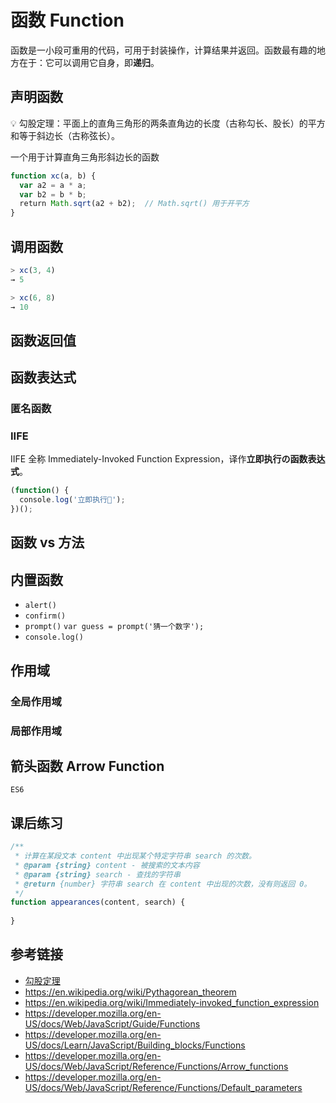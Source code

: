 # 函数 Function

函数是一小段可重用的代码，可用于封装操作，计算结果并返回。函数最有趣的地方在于：它可以调用它自身，即**递归**。

## 声明函数
💡 勾股定理：平面上的直角三角形的两条直角边的长度（古称勾长、股长）的平方和等于斜边长（古称弦长）。  

一个用于计算直角三角形斜边长的函数
```javascript
function xc(a, b) {
  var a2 = a * a;
  var b2 = b * b;
  return Math.sqrt(a2 + b2);  // Math.sqrt() 用于开平方
}
```

## 调用函数
```javascript
> xc(3, 4)
→ 5

> xc(6, 8)
→ 10
```

## 函数返回值

## 函数表达式

### 匿名函数

### IIFE
IIFE 全称 Immediately-Invoked Function Expression，译作**立即执行の函数表达式**。
```javascript
(function() {
  console.log('立即执行🚀');
})();
```

## 函数 vs 方法

## 内置函数
* `alert()`
* `confirm()`
* `prompt()` `var guess = prompt('猜一个数字');`
* `console.log()`

## 作用域
### 全局作用域

### 局部作用域

## 箭头函数 Arrow Function
`ES6`

## 课后练习
```javascript
/**
 * 计算在某段文本 content 中出现某个特定字符串 search 的次数。
 * @param {string} content - 被搜索的文本内容
 * @param {string} search - 查找的字符串
 * @return {number} 字符串 search 在 content 中出现的次数，没有则返回 0。
 */
function appearances(content, search) {
  
} 
```

## 参考链接
* [勾股定理](https://zh.wikipedia.org/wiki/%E5%8B%BE%E8%82%A1%E5%AE%9A%E7%90%86)
* https://en.wikipedia.org/wiki/Pythagorean_theorem
* https://en.wikipedia.org/wiki/Immediately-invoked_function_expression
* https://developer.mozilla.org/en-US/docs/Web/JavaScript/Guide/Functions
* https://developer.mozilla.org/en-US/docs/Learn/JavaScript/Building_blocks/Functions
* https://developer.mozilla.org/en-US/docs/Web/JavaScript/Reference/Functions/Arrow_functions
* https://developer.mozilla.org/en-US/docs/Web/JavaScript/Reference/Functions/Default_parameters
